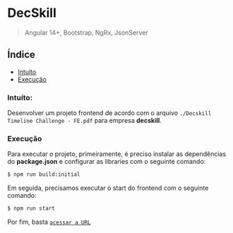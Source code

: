 # DecSkill

> Angular 14+, Bootstrap, NgRx, JsonServer

## Índice
* [Intuíto](#intuito)
* [Execução](#execucao)

### Intuíto:
Desenvolver um projeto frontend de acordo com o arquivo `./Decskill Timeline Challenge - FE.pdf` para empresa **decskill**.

### Execução
Para executar o projeto, primeiramente, é preciso instalar as dependências do **package.json** e configurar as libraries com o seguinte comando:
```Bash
$ npm run build:initial
```

Em seguida, precisamos executar o start do frontend com o seguinte comando:
```Bash
$ npm run start
```

Por fim, basta [`acessar a URL`](http://localhost:4200/)

